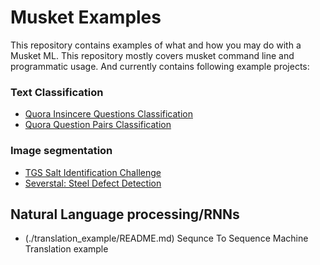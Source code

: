 # Musket Examples

This repository contains examples of what and how you may do with a Musket ML. This repository mostly covers musket command line and programmatic usage. And currently contains following example projects:

### Text Classification
* [Quora Insincere Questions Classification](./quora-insincere-questions/README.md)
* [Quora Question Pairs Classification](./question_pairs/README.md)

### Image segmentation
* [TGS Salt Identification Challenge](./salt/README.md)
* [Severstal: Steel Defect Detection](./severstal/README.md)

## Natural Language processing/RNNs
* (./translation_example/README.md) Sequnce To Sequence Machine Translation example
